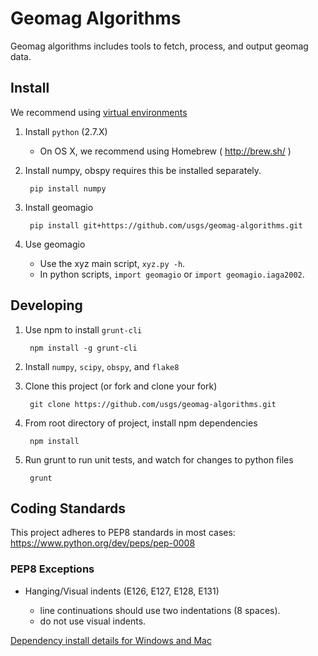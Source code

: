 Geomag Algorithms
=================

Geomag algorithms includes tools to fetch, process, and output geomag data.


Install
-------

We recommend using [virtual environments][]


1. Install `python` (2.7.X)

    - On OS X, we recommend using Homebrew ( http://brew.sh/ )

2. Install numpy, obspy requires this be installed separately.

        pip install numpy

3. Install geomagio

        pip install git+https://github.com/usgs/geomag-algorithms.git

4. Use geomagio

    - Use the xyz main script, `xyz.py -h`.
    - In python scripts, `import geomagio` or `import geomagio.iaga2002`.

[virtual environments]: http://docs.python-guide.org/en/latest/dev/virtualenvs/


Developing
----------

1. Use npm to install `grunt-cli`

        npm install -g grunt-cli

2. Install `numpy`, `scipy`, `obspy`, and `flake8`

3. Clone this project (or fork and clone your fork)

        git clone https://github.com/usgs/geomag-algorithms.git

4. From root directory of project, install npm dependencies

        npm install

5. Run grunt to run unit tests, and watch for changes to python files

        grunt


Coding Standards
----------------

This project adheres to PEP8 standards in most cases:
    https://www.python.org/dev/peps/pep-0008

### PEP8 Exceptions

- Hanging/Visual indents (E126, E127, E128, E131)

    - line continuations should use two indentations (8 spaces).
    - do not use visual indents.

[Dependency install details for Windows and Mac](readme_dependency_install.md)

